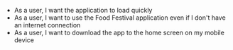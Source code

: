 
* As a user, I want the application to load quickly
* As a user, I want to use the Food Festival application even if I don't have an internet connection
* As a user, I want to download the app to the home screen on my mobile device
